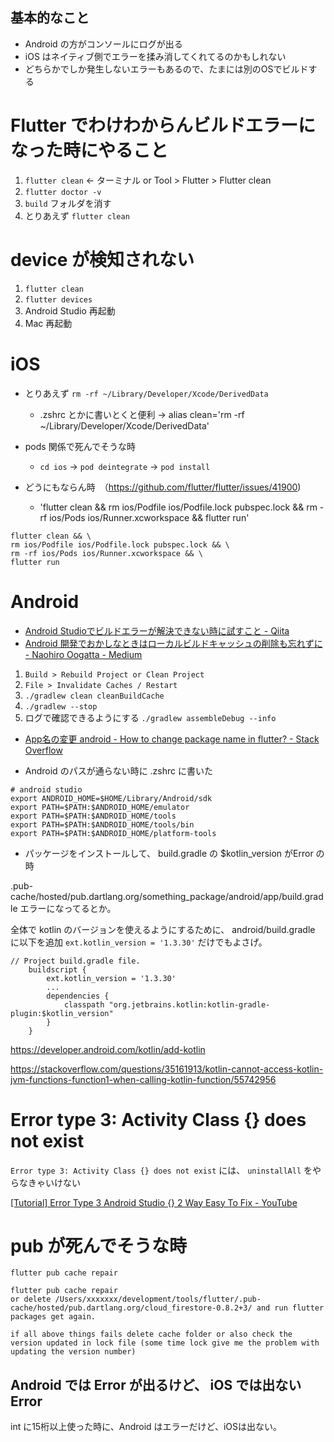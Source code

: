 ## 基本的なこと

- Android の方がコンソールにログが出る
- iOS はネイティブ側でエラーを揉み消してくれてるのかもしれない
- どちらかでしか発生しないエラーもあるので、たまには別のOSでビルドする


# Flutter でわけわからんビルドエラーになった時にやること

1. `flutter clean` ← ターミナル or  Tool > Flutter > Flutter clean
2. `flutter doctor -v`
3. `build` フォルダを消す
4. とりあえず `flutter clean`

# device が検知されない

1. `flutter clean`
2. `flutter devices`
3. Android Studio 再起動
4. Mac 再起動


# iOS

- とりあえず `rm -rf ~/Library/Developer/Xcode/DerivedData`
  - .zshrc とかに書いとくと便利 → alias clean='rm -rf ~/Library/Developer/Xcode/DerivedData'

- pods 関係で死んでそうな時
  - `cd ios` → `pod deintegrate` → `pod install`

- どうにもならん時　（https://github.com/flutter/flutter/issues/41900)
  - 'flutter clean && rm ios/Podfile ios/Podfile.lock pubspec.lock && rm -rf ios/Pods ios/Runner.xcworkspace && flutter run'

```
flutter clean && \
rm ios/Podfile ios/Podfile.lock pubspec.lock && \
rm -rf ios/Pods ios/Runner.xcworkspace && \ 
flutter run
```




# Android


- [Android Studioでビルドエラーが解決できない時に試すこと - Qiita](https://qiita.com/ikemura23/items/28cc9e30029200ee3b92)
- [Android 開発でおかしなときはローカルビルドキャッシュの削除も忘れずに - Naohiro Oogatta - Medium](https://medium.com/@oogatta/android-%E9%96%8B%E7%99%BA%E3%81%A7%E3%81%8A%E3%81%8B%E3%81%97%E3%81%AA%E3%81%A8%E3%81%8D%E3%81%AF%E3%83%AD%E3%83%BC%E3%82%AB%E3%83%AB%E3%83%93%E3%83%AB%E3%83%89%E3%82%AD%E3%83%A3%E3%83%83%E3%82%B7%E3%83%A5%E3%81%AE%E5%89%8A%E9%99%A4%E3%82%82%E5%BF%98%E3%82%8C%E3%81%9A%E3%81%AB-c6ed1b0d4fd3)

1. `Build > Rebuild Project or Clean Project `
2. `File > Invalidate Caches / Restart`
3. `./gradlew clean cleanBuildCache`
4. `./gradlew --stop`
5. ログで確認できるようにする `./gradlew assembleDebug --info` 



- [App名の変更 android - How to change package name in flutter? - Stack Overflow](https://stackoverflow.com/questions/51534616/how-to-change-package-name-in-flutter)

- Android のパスが通らない時に .zshrc に書いた

```
# android studio
export ANDROID_HOME=$HOME/Library/Android/sdk
export PATH=$PATH:$ANDROID_HOME/emulator
export PATH=$PATH:$ANDROID_HOME/tools
export PATH=$PATH:$ANDROID_HOME/tools/bin
export PATH=$PATH:$ANDROID_HOME/platform-tools
```

- パッケージをインストールして、 build.gradle の $kotlin_version がError の時

.pub-cache/hosted/pub.dartlang.org/something_package/android/app/build.gradle エラーになってるとか。

全体で kotlin のバージョンを使えるようにするために、 android/build.gradle に以下を追加
`ext.kotlin_version = '1.3.30'` だけでもよさげ。

```
// Project build.gradle file.
    buildscript {
        ext.kotlin_version = '1.3.30'
        ...
        dependencies {
            classpath "org.jetbrains.kotlin:kotlin-gradle-plugin:$kotlin_version"
        }
    }

```


https://developer.android.com/kotlin/add-kotlin

https://stackoverflow.com/questions/35161913/kotlin-cannot-access-kotlin-jvm-functions-function1-when-calling-kotlin-function/55742956



# Error type 3: Activity Class {} does not exist 

`Error type 3: Activity Class {} does not exist` には、 `uninstallAll` をやらなきゃいけない

[[Tutorial] Error Type 3 Android Studio {} 2 Way Easy To Fix - YouTube](https://www.youtube.com/watch?v=_pkqn7taINM)




# pub が死んでそうな時

`flutter pub cache repair `

```
flutter pub cache repair 
or delete /Users/xxxxxxx/development/tools/flutter/.pub-cache/hosted/pub.dartlang.org/cloud_firestore-0.8.2+3/ and run flutter packages get again.

if all above things fails delete cache folder or also check the version updated in lock file (some time lock give me the problem with updating the version number)
```


## Android では Error が出るけど、 iOS では出ない Error

int に15桁以上使った時に、Android はエラーだけど、iOSは出ない。
